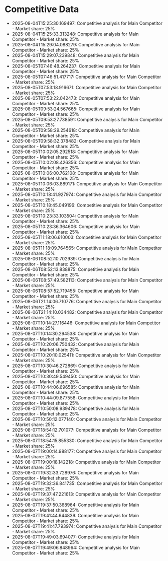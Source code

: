 # Competitive Data

- 2025-08-04T15:25:30.169497: Competitive analysis for Main Competitor - Market share: 25%
- 2025-08-04T15:25:33.313248: Competitive analysis for Main Competitor - Market share: 25%
- 2025-08-04T15:29:04.088279: Competitive analysis for Main Competitor - Market share: 25%
- 2025-08-04T15:29:07.239848: Competitive analysis for Main Competitor - Market share: 25%
- 2025-08-05T07:46:48.264237: Competitive analysis for Main Competitor - Market share: 25%
- 2025-08-05T07:46:51.417717: Competitive analysis for Main Competitor - Market share: 25%
- 2025-08-05T07:53:18.916671: Competitive analysis for Main Competitor - Market share: 25%
- 2025-08-05T07:53:22.042473: Competitive analysis for Main Competitor - Market share: 25%
- 2025-08-05T09:53:24.567665: Competitive analysis for Main Competitor - Market share: 25%
- 2025-08-05T09:53:27.738591: Competitive analysis for Main Competitor - Market share: 25%
- 2025-08-05T09:58:29.254618: Competitive analysis for Main Competitor - Market share: 25%
- 2025-08-05T09:58:32.378482: Competitive analysis for Main Competitor - Market share: 25%
- 2025-08-05T10:02:05.292518: Competitive analysis for Main Competitor - Market share: 25%
- 2025-08-05T10:02:08.426356: Competitive analysis for Main Competitor - Market share: 25%
- 2025-08-05T10:06:00.762108: Competitive analysis for Main Competitor - Market share: 25%
- 2025-08-05T10:06:03.889171: Competitive analysis for Main Competitor - Market share: 25%
- 2025-08-05T10:18:41.927974: Competitive analysis for Main Competitor - Market share: 25%
- 2025-08-05T10:18:45.049196: Competitive analysis for Main Competitor - Market share: 25%
- 2025-08-05T10:23:33.103504: Competitive analysis for Main Competitor - Market share: 25%
- 2025-08-05T10:23:36.364606: Competitive analysis for Main Competitor - Market share: 25%
- 2025-08-05T11:18:06.610003: Competitive analysis for Main Competitor - Market share: 25%
- 2025-08-05T11:18:09.764565: Competitive analysis for Main Competitor - Market share: 25%
- 2025-08-06T08:52:10.702939: Competitive analysis for Main Competitor - Market share: 25%
- 2025-08-06T08:52:13.838875: Competitive analysis for Main Competitor - Market share: 25%
- 2025-08-06T08:57:49.582113: Competitive analysis for Main Competitor - Market share: 25%
- 2025-08-06T08:57:52.719455: Competitive analysis for Main Competitor - Market share: 25%
- 2025-08-06T21:14:06.710776: Competitive analysis for Main Competitor - Market share: 25%
- 2025-08-06T21:14:10.034482: Competitive analysis for Main Competitor - Market share: 25%
- 2025-08-07T10:14:27.116446: Competitive analysis for Main Competitor - Market share: 25%
- 2025-08-07T10:14:30.294538: Competitive analysis for Main Competitor - Market share: 25%
- 2025-08-07T10:20:06.750432: Competitive analysis for Main Competitor - Market share: 25%
- 2025-08-07T10:20:10.025411: Competitive analysis for Main Competitor - Market share: 25%
- 2025-08-07T10:30:46.272869: Competitive analysis for Main Competitor - Market share: 25%
- 2025-08-07T10:30:49.549450: Competitive analysis for Main Competitor - Market share: 25%
- 2025-08-07T10:44:06.696585: Competitive analysis for Main Competitor - Market share: 25%
- 2025-08-07T10:44:09.877558: Competitive analysis for Main Competitor - Market share: 25%
- 2025-08-07T10:50:08.939478: Competitive analysis for Main Competitor - Market share: 25%
- 2025-08-07T10:50:12.077140: Competitive analysis for Main Competitor - Market share: 25%
- 2025-08-07T18:54:12.701077: Competitive analysis for Main Competitor - Market share: 25%
- 2025-08-07T18:54:15.855330: Competitive analysis for Main Competitor - Market share: 25%
- 2025-08-07T19:00:14.988177: Competitive analysis for Main Competitor - Market share: 25%
- 2025-08-07T19:00:18.142218: Competitive analysis for Main Competitor - Market share: 25%
- 2025-08-07T19:32:33.728976: Competitive analysis for Main Competitor - Market share: 25%
- 2025-08-07T19:32:36.841735: Competitive analysis for Main Competitor - Market share: 25%
- 2025-08-07T19:37:47.221613: Competitive analysis for Main Competitor - Market share: 25%
- 2025-08-07T19:37:50.368964: Competitive analysis for Main Competitor - Market share: 25%
- 2025-08-07T19:41:44.644839: Competitive analysis for Main Competitor - Market share: 25%
- 2025-08-07T19:41:47.793974: Competitive analysis for Main Competitor - Market share: 25%
- 2025-08-07T19:49:03.694077: Competitive analysis for Main Competitor - Market share: 25%
- 2025-08-07T19:49:06.848964: Competitive analysis for Main Competitor - Market share: 25%
